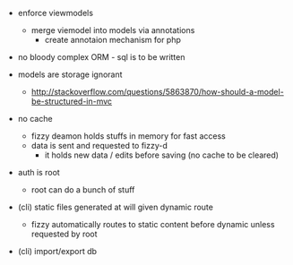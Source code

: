 - enforce viewmodels
	- merge viemodel into models via annotations
		- create annotaion mechanism for php

- no bloody complex ORM - sql is to be written

- models are storage ignorant
	- http://stackoverflow.com/questions/5863870/how-should-a-model-be-structured-in-mvc

- no cache
	- fizzy deamon holds stuffs in memory for fast access
	- data is sent and requested to fizzy-d 
		- it holds new data / edits before saving (no cache to be cleared)

- auth is root
	- root can do a bunch of stuff

- (cli) static files generated at will given dynamic route
	- fizzy automatically routes to static content before dynamic unless requested by root

- (cli) import/export db
